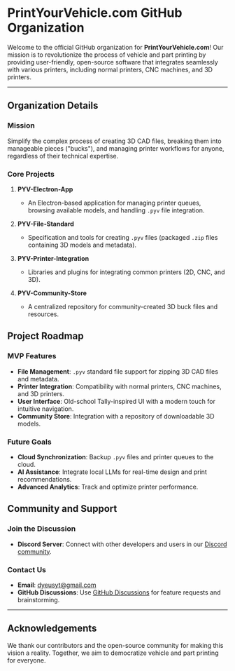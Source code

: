 # PrintYourVehicle.com GitHub Organization

Welcome to the official GitHub organization for **PrintYourVehicle.com**! Our mission is to revolutionize the process of vehicle and part printing by providing user-friendly, open-source software that integrates seamlessly with various printers, including normal printers, CNC machines, and 3D printers.

---

## Organization Details

### Mission
Simplify the complex process of creating 3D CAD files, breaking them into manageable pieces ("bucks"), and managing printer workflows for anyone, regardless of their technical expertise.

### Core Projects
1. **PYV-Electron-App**
   - An Electron-based application for managing printer queues, browsing available models, and handling `.pyv` file integration.

2. **PYV-File-Standard**
   - Specification and tools for creating `.pyv` files (packaged `.zip` files containing 3D models and metadata).

3. **PYV-Printer-Integration**
   - Libraries and plugins for integrating common printers (2D, CNC, and 3D).

4. **PYV-Community-Store**
   - A centralized repository for community-created 3D buck files and resources.



## Project Roadmap

### MVP Features
- **File Management**: `.pyv` standard file support for zipping 3D CAD files and metadata.
- **Printer Integration**: Compatibility with normal printers, CNC machines, and 3D printers.
- **User Interface**: Old-school Tally-inspired UI with a modern touch for intuitive navigation.
- **Community Store**: Integration with a repository of downloadable 3D models.

### Future Goals
- **Cloud Synchronization**: Backup `.pyv` files and printer queues to the cloud.
- **AI Assistance**: Integrate local LLMs for real-time design and print recommendations.
- **Advanced Analytics**: Track and optimize printer performance.



## Community and Support

### Join the Discussion
- **Discord Server**: Connect with other developers and users in our [Discord community](https://discord.gg/VFyDEVWx7s).

### Contact Us
- **Email**: dyeusyt@gmail.com
- **GitHub Discussions**: Use [GitHub Discussions](https://github.com/orgs/PrintYourVehicle/discussions) for feature requests and brainstorming.

---

## Acknowledgements
We thank our contributors and the open-source community for making this vision a reality. Together, we aim to democratize vehicle and part printing for everyone.

